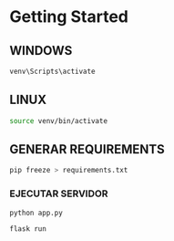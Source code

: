# Getting Started

## WINDOWS
```bash
venv\Scripts\activate
```
## LINUX
```bash
source venv/bin/activate
```

## GENERAR REQUIREMENTS
```bash
pip freeze > requirements.txt
```


### EJECUTAR SERVIDOR
```bash
python app.py
```
```bash
flask run
```

